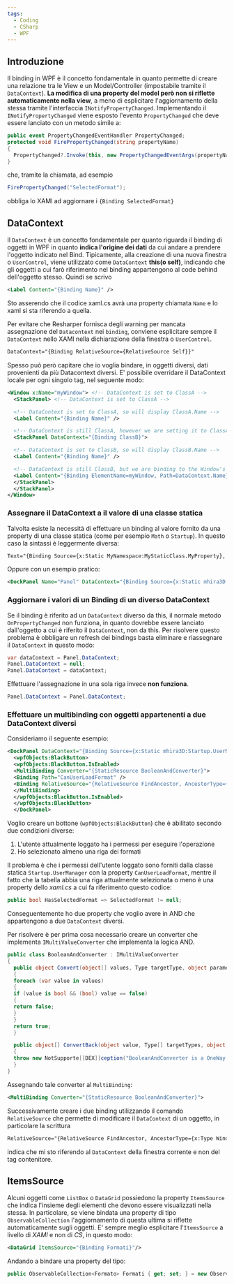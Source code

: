 ```yaml
---
tags:
  - Coding
  - CSharp
  - WPF
---
```

## Introduzione
Il binding in WPF è il concetto fondamentale in quanto permette di creare una relazione tra le View e un Model/Controller (impostabile tramite il `DataContext`).
**La modifica di una property del model però non si riflette automaticamente nella view**, a meno di esplicitare l'aggiornamento della stessa tramite l'interfaccia `INotifyPropertyChanged`.
Implementando il `INotifyPropertyChanged` viene esposto l'evento `PropertyChanged` che deve essere lanciato con un metodo simile a:
```cs
public event PropertyChangedEventHandler PropertyChanged;
protected void FirePropertyChanged(string propertyName)
{
  PropertyChanged?.Invoke(this, new PropertyChangedEventArgs(propertyName));
}
```
che, tramite la chiamata, ad esempio
```cs
FirePropertyChanged("SelectedFormat");
```
obbliga lo XAMl ad aggiornare i `{Binding SelectedFormat}`

## DataContext
Il `DataContext` è un concetto fondamentale per quanto riguarda il binding di oggetti in WPF in quanto **indica l'origine dei dati** da cui andare a prendere l'oggetto indicato nel Bind.
Tipicamente, alla creazione di una nuova finestra o `UserControl`, viene utilizzato come `DataContext` **this(o self)**, indicando che gli oggetti a cui farò riferimento nel binding appartengono al code behind dell'oggetto stesso.
Quindi se scrivo
```xml
<Label Content="{Binding Name}" />
```
Sto asserendo che il codice xaml.cs avrà una property chiamata `Name` e lo xaml si sta riferendo a quella.

Per evitare che Resharper fornisca degli warning per mancata assegnazione del `Datacontext` nei `binding`, conviene esplicitare sempre il `DataContext` nello XAMl nella dichiarazione della finestra o `UserControl`.

```xml
DataContext="{Binding RelativeSource={RelativeSource Self}}"
```

Spesso può però capitare che io voglia bindare, in oggetti diversi, dati provenienti da più Datacontext diversi. E' possibile overridare il DataContext locale per ogni singolo tag, nel seguente modo:

```xml
<Window x:Name="myWindow"> <!-- DataContext is set to ClassA -->
  <StackPanel> <!-- DataContext is set to ClassA -->

  <!-- DataContext is set to ClassA, so will display ClassA.Name -->
  <Label Content="{Binding Name}" />

  <!-- DataContext is still ClassA, however we are setting it to ClassA.ClassB -->
  <StackPanel DataContext="{Binding ClassB}">

  <!-- DataContext is set to ClassB, so will display ClassB.Name -->
  <Label Content="{Binding Name}" />

  <!-- DataContext is still ClassB, but we are binding to the Window's DataContext.Name which is ClassA.Name -->
  <Label Content="{Binding ElementName=myWindow, Path=DataContext.Name}" /> 
  </StackPanel>
  </StackPanel>
</Window>
```


### Assegnare il DataContext a il valore di una classe statica
Talvolta esiste la necessità di effettuare un binding al valore fornito da una property di una classe statica (come per esempio `Math` o `Startup`).
In questo caso la sintassi è leggermente diversa:
```xml
Text="{Binding Source={x:Static MyNamespace:MyStaticClass.MyProperty}, Mode=OneWay}"
```
Oppure con un esempio pratico:
```xml
<DockPanel Name="Panel" DataContext="{Binding Source={x:Static mhira3D:Startup.UserManager}, Mode=OneWay}">
```

### Aggiornare i valori di un Binding di un diverso DataContext
Se il binding è riferito ad un `DataContext` diverso da this, il normale metodo `OnPropertyChanged` non funziona, in quanto dovrebbe essere lanciato dall'oggetto a cui è riferito il `DataContext`, non da this.
Per risolvere questo problema è obbligare un refresh dei bindings basta eliminare e riassegnare il `DataContext` in questo modo:
```csharp
var dataContext = Panel.DataContext;
Panel.DataContext = null;
Panel.DataContext = dataContext;
```
Effettuare l'assegnazione in una sola riga invece **non funziona**.
```csharp
Panel.DataContext = Panel.DataContext;
```


### Effettuare un multibinding con oggetti appartenenti a due DataContext diversi
Consideriamo il seguente esempio:
```xml
<DockPanel DataContext="{Binding Source={x:Static mhira3D:Startup.UserManager}, Mode=OneWay}">
  <wpfObjects:BlackButton>
  <wpfObjects:BlackButton.IsEnabled>
  <MultiBinding Converter="{StaticResource BooleanAndConverter}">
  <Binding Path="CanUserLoadFormat" />
  <Binding RelativeSource="{RelativeSource FindAncestor, AncestorType={x:Type Window}}" Path="HasSelectedFormat" />
  </MultiBinding>
  </wpfObjects:BlackButton.IsEnabled>
  </wpfObjects:BlackButton>
  </DockPanel>
```
Voglio creare un bottone (`wpfObjects:BlackButton`) che è abilitato secondo due condizioni diverse:

1. L'utente attualmente loggato ha i permessi per eseguire l'operazione
2. Ho selezionato almeno una riga dei formati

Il problema è che i permessi dell'utente loggato sono forniti dalla classe statica `Startup.UserManager` con la property `CanUserLoadFormat`, mentre il fatto che la tabella abbia una riga attualmente selezionata o meno è una property dello *xaml.cs* a cui fa riferimento questo codice:

```cs
public bool HasSelectedFormat => SelectedFormat != null;
```

Conseguentemente ho due property che voglio avere in AND che appartengono a due `DataContext` diversi.

Per risolvere è per prima cosa necessario creare un converter che implementa `IMultiValueConverter` che implementa la logica AND.
```cs
public class BooleanAndConverter : IMultiValueConverter
{
  public object Convert(object[] values, Type targetType, object parameter, CultureInfo culture)
  {
  foreach (var value in values)
  {
  if (value is bool && (bool) value == false)
  {
  return false;
  }
  }
  return true;
  }

  public object[] ConvertBack(object value, Type[] targetTypes, object parameter, CultureInfo culture)
  {
  throw new NotSupporte[[DEX]]ception("BooleanAndConverter is a OneWay converter.");
  }
}
```
Assegnando tale converter al `MultiBinding`:
```xml
<MultiBinding Converter="{StaticResource BooleanAndConverter}">
```
Successivamente creare i due binding utilizzando il comando `RelativeSource` che permette di modificare il `DataContext` di un oggetto, in particolare la scrittura
```xml
RelativeSource="{RelativeSource FindAncestor, AncestorType={x:Type Window}}"
```
indica che mi sto riferendo al `DataContext` della finestra corrente e non del tag contenitore.

## ItemsSource
Alcuni oggetti come `ListBox` o `DataGrid` possiedono la property `ItemsSource` che indica l'insieme degli elementi che devono essere visualizzati nella stessa.
In particolare, se viene bindata una property di tipo `ObservableCollection` l'aggiornamento di questa ultima si riflette automaticamente sugli oggetti.
E' sempre meglio esplicitare l'`ItemsSource` a livello di *XAMl* e non di *CS*, in questo modo:
```xml
<DataGrid ItemsSource="{Binding Formati}"/>
```
Andando a bindare una property del tipo:
```cs
public ObservableCollection<Formato> Formati { get; set; } = new ObservableCollection<Formato>();
```